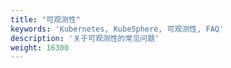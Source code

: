 ```yaml
---
title: "可观测性"
keywords: 'Kubernetes, KubeSphere, 可观测性, FAQ'
description: '关于可观测性的常见问题'
weight: 16300
---
```

